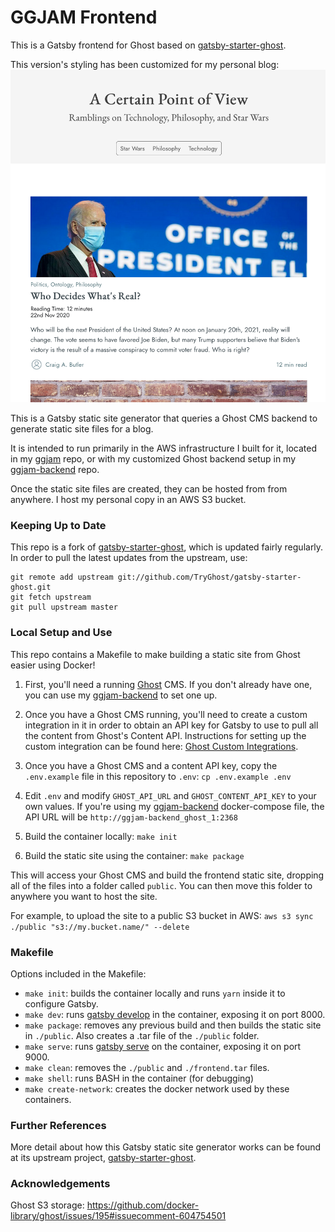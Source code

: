 # GGJAM Frontend
This is a Gatsby frontend for Ghost based on [gatsby-starter-ghost](https://github.com/TryGhost/gatsby-starter-ghost.git).

This version's styling has been customized for my personal blog:
![Craig's Blog](static/images/blog-sample.png "Sample of Craig's Blog")

This is a Gatsby static site generator that queries a Ghost CMS backend to generate static site files for a blog. 

It is intended to run primarily in the AWS infrastructure I built for it, located in my [ggjam](https://github.com/wunderhund/ggjam) repo, or with my customized Ghost backend setup in my [ggjam-backend](https://github.com/wunderhund/ggjam-backend) repo.

Once the static site files are created, they can be hosted from from anywhere. I host my personal copy in an AWS S3 bucket.

### Keeping Up to Date
This repo is a fork of [gatsby-starter-ghost](https://github.com/TryGhost/gatsby-starter-ghost.git), which is updated fairly regularly. In order to pull the latest updates from the upstream, use:
```
git remote add upstream git://github.com/TryGhost/gatsby-starter-ghost.git
git fetch upstream
git pull upstream master
```

### Local Setup and Use
This repo contains a Makefile to make building a static site from Ghost easier using Docker!

1. First, you'll need a running [Ghost](https://ghost.org/) CMS. If you don't already have one, you can use my [ggjam-backend](https://github.com/wunderhund/ggjam-backend) to set one up.

1. Once you have a Ghost CMS running, you'll need to create a custom integration in it in order to obtain an API key for Gatsby to use to pull all the content from Ghost's Content API. Instructions for setting up the custom integration can be found here: [Ghost Custom Integrations](https://ghost.org/integrations/custom-integrations/).

1. Once you have a Ghost CMS and a content API key, copy the `.env.example` file in this repository to `.env`:
`cp .env.example .env`

1. Edit `.env` and modify `GHOST_API_URL` and `GHOST_CONTENT_API_KEY` to your own values. If you're using my [ggjam-backend](https://github.com/wunderhund/ggjam-backend) docker-compose file, the API URL will be `http://ggjam-backend_ghost_1:2368`

1. Build the container locally:
`make init`

1. Build the static site using the container:
`make package`

This will access your Ghost CMS and build the frontend static site, dropping all of the files into a folder called `public`. You can then move this folder to anywhere you want to host the site.

For example, to upload the site to a public S3 bucket in AWS:
```aws s3 sync ./public "s3://my.bucket.name/" --delete```

### Makefile

Options included in the Makefile:
* `make init`: builds the container locally and runs `yarn` inside it to configure Gatsby.
* `make dev`: runs [gatsby develop](https://www.gatsbyjs.com/docs/reference/gatsby-cli/#develop) in the container, exposing it on port 8000.
* `make package`: removes any previous build and then builds the static site in `./public`. Also creates a .tar file of the `./public` folder.
* `make serve`: runs [gatsby serve](https://www.gatsbyjs.com/docs/reference/gatsby-cli/#serve) on the container, exposing it on port 9000.
* `make clean`: removes the `./public` and `./frontend.tar` files.
* `make shell`: runs BASH in the container (for debugging)
* `make create-network`: creates the docker network used by these containers.

### Further References
More detail about how this Gatsby static site generator works can be found at its upstream project, [gatsby-starter-ghost](https://github.com/TryGhost/gatsby-starter-ghost.git).

### Acknowledgements
Ghost S3 storage: https://github.com/docker-library/ghost/issues/195#issuecomment-604754501